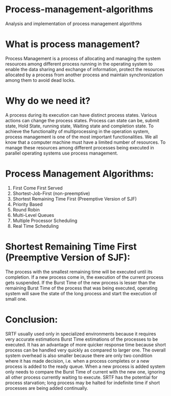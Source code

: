 # Process-management-algorithms
Analysis and implementation of process management algorithms

# What is process management?
Process Management is a process of allocating and managing the system resources among different process running in the operating system to enable the data sharing and exchange of information, protect the resources allocated by a process from another process and maintain synchronization among them to avoid dead locks.
# Why do we need it?
A process during its execution can have distinct process states. Various actions can change the process states. Process can state can be, submit state, Hold State, running state, Waiting state and completion state. 
To achieve the functionality of multiprocessing in the operation system, process management is one of the most important functionalities. We all know that a computer machine must have a limited number of resources. To manage these resources among different processes being executed in parallel operating systems use process management.
# Process Management Algorithms:
1.	First Come First Served
2.	Shortest-Job-First (non-preemptive)
3.	Shortest Remaining Time First (Preemptive Version of SJF)
4.	Priority Based
5.	Round Robin
6.	Multi-Level Queues
7.	Multiple Processor Scheduling
8.	Real Time Scheduling
# Shortest Remaining Time First (Preemptive Version of SJF):
The process with the smallest remaining time will be executed until its completion. If a new process come in, the execution of the current process gets suspended. If the Burst Time of the new process is lesser than the remaining Burst Time of the process that was being executed, operating system will save the state of the long process and start the execution of small one.

# Conclusion:
SRTF usually used only in specialized environments because it requires very accurate estimations Burst Time estimations of the processes to be executed. It has an advantage of more quicker response time because short process can be handled very quickly as compared to larger one. The overall system overhead is also smaller because there are only two condition where it has made decision, i.e. when a process completes or a new process is added to the ready queue. When a new process is added system only needs to compare the Burst Time of current with the new one, ignoring all other process currently waiting to execute. SRTF has the potential for process starvation; long process may be halted for indefinite time if short processes are being added continually.


